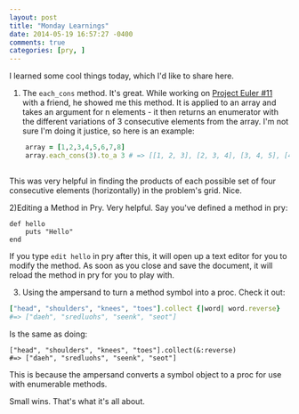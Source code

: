 ```yaml
---
layout: post
title: "Monday Learnings"
date: 2014-05-19 16:57:27 -0400
comments: true
categories: [pry, ]
---
```


I learned some cool things today, which I'd like to share here.

1) The `each_cons` method. It's great. While working on [Project Euler #11](https://projecteuler.net/problem=11) with a friend, he showed me this method. It is applied to an array and takes an argument for n elements - it then returns an enumerator with the different variations of 3 consecutive elements from the array. I'm not sure I'm doing it justice, so here is an example:

```ruby
	array = [1,2,3,4,5,6,7,8]
	array.each_cons(3).to_a 3 # => [[1, 2, 3], [2, 3, 4], [3, 4, 5], [4, 5, 6], [5, 6, 7], [6, 7, 8]]
	
```
This was very helpful in finding the products of each possible set of four consecutive elements (horizontally) in the problem's grid. Nice.
<!-- more -->

2)Editing a Method in Pry.
Very helpful. Say you've defined a method in pry:

```
def hello
	puts "Hello"
end
```
If you type `edit hello` in pry after this, it will open up a text editor for you to modify the method. As soon as you close and save the document, it will reload the method in pry for you to play with.


3) Using the ampersand to turn a method symbol into a proc. Check it out:
```ruby
["head", "shoulders", "knees", "toes"].collect {|word| word.reverse}
#=> ["daeh", "sredluohs", "seenk", "seot"]
```

Is the same as doing:
```
["head", "shoulders", "knees", "toes"].collect(&:reverse)
#=> ["daeh", "sredluohs", "seenk", "seot"]
```
This is because the ampersand converts a symbol object to a proc for use with enumerable methods. 

Small wins. That's what it's all about.
